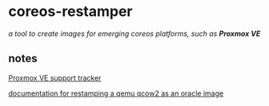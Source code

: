 # coreos-restamper
_a tool to create images for emerging coreos platforms, such as __Proxmox VE___

## notes
[Proxmox VE support tracker](https://github.com/coreos/fedora-coreos-tracker/issues/1652#issuecomment-2610685484)

[documentation for restamping a qemu qcow2 as an oracle image](https://github.com/travier/fedora-coreos-docs/blob/main-prov-oraclecloud/modules/ROOT/pages/provisioning-oraclecloud.adoc#creating-an-oracle-cloud-infrastructure-custom-image)
